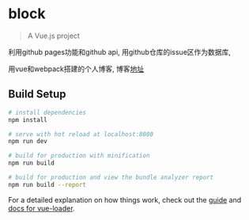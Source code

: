# block

> A Vue.js project

利用github pages功能和github api, 用github仓库的issue区作为数据库, 

用vue和webpack搭建的个人博客, 博客[地址](https://ximothorn.github.io)

## Build Setup

``` bash
# install dependencies
npm install

# serve with hot reload at localhost:8080
npm run dev

# build for production with minification
npm run build

# build for production and view the bundle analyzer report
npm run build --report
```

For a detailed explanation on how things work, check out the [guide](http://vuejs-templates.github.io/webpack/) and [docs for vue-loader](http://vuejs.github.io/vue-loader).
